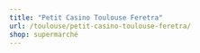 ```yaml
---
title: "Petit Casino Toulouse Feretra"
url: /toulouse/petit-casino-toulouse-feretra/
shop: supermarché
---
```

